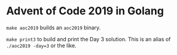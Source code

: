 # Advent of Code 2019 in Golang

`make aoc2019` builds an `aoc2019` binary.

`make print3` to build and print the Day 3 solution. This is an alias of `./aoc2019 -day=3` or the like.
